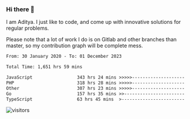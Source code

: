 ### Hi there 👋

I am Aditya. I just like to code, and come up with innovative solutions for regular problems.

Please note that a lot of work I do is on Gitlab and other branches than master, so my contribution graph will be complete mess.

<!--START_SECTION:waka-->

```txt
From: 30 January 2020 - To: 01 December 2023

Total Time: 1,651 hrs 59 mins

JavaScript                 343 hrs 24 mins >>>>>--------------------   20.79 %
PHP                        318 hrs 28 mins >>>>>--------------------   19.28 %
Other                      307 hrs 23 mins >>>>>--------------------   18.61 %
Go                         157 hrs 35 mins >>-----------------------   09.54 %
TypeScript                 63 hrs 45 mins  >------------------------   03.86 %
```

<!--END_SECTION:waka-->

![visitors](https://visitor-badge.glitch.me/badge?page_id=BrainBuzzer.visitor-badge&left_color=green&right_color=red)

